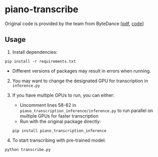 # piano-transcribe
Original code is provided by the team from ByteDance [[pdf](https://arxiv.org/pdf/2010.01815.pdf), [code](https://github.com/bytedance/piano_transcription)]  


## Usage

1. Install dependencies:  

```
pip install -r requirements.txt
```
* Different versions of packages may result in errors when running.

2. You may want to change the designated GPU for transcription in `inference.py`  

3. If you have multiple GPUs to run, you can either:  
    - Uncomment lines 58-62 in `piano_transcription_inference/inference.py` to run parallel on multiple GPUs for faster transcription  
    - Run with the original package directly:   
    ```
    pip install piano_transcription_inference
    ```

4. To start transcribing with pre-trained model:  

```
python transcribe.py
```